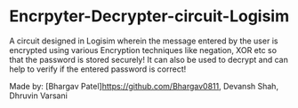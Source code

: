 # Encrpyter-Decrypter-circuit-Logisim

A circuit designed in Logisim wherein the message entered by the user is encrypted using various Encryption techniques like negation, XOR etc so that the password is stored securely!
It can also be used to decrypt and can help to verify if the entered password is correct!

Made by: [Bhargav Patel]https://github.com/Bhargav0811, Devansh Shah, Dhruvin Varsani
